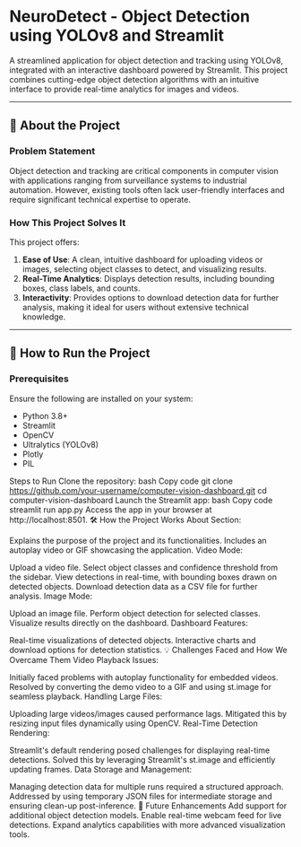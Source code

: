 # NeuroDetect - Object Detection using YOLOv8 and Streamlit

A streamlined application for object detection and tracking using YOLOv8, integrated with an interactive dashboard powered by Streamlit. This project combines cutting-edge object detection algorithms with an intuitive interface to provide real-time analytics for images and videos.

---

## 📖 About the Project

### Problem Statement
Object detection and tracking are critical components in computer vision with applications ranging from surveillance systems to industrial automation. However, existing tools often lack user-friendly interfaces and require significant technical expertise to operate.

### How This Project Solves It
This project offers:
1. **Ease of Use**: A clean, intuitive dashboard for uploading videos or images, selecting object classes to detect, and visualizing results.
2. **Real-Time Analytics**: Displays detection results, including bounding boxes, class labels, and counts.
3. **Interactivity**: Provides options to download detection data for further analysis, making it ideal for users without extensive technical knowledge.

---

## 🚀 How to Run the Project

### Prerequisites
Ensure the following are installed on your system:
- Python 3.8+
- Streamlit
- OpenCV
- Ultralytics (YOLOv8)
- Plotly
- PIL

Steps to Run
Clone the repository:
bash
Copy code
git clone https://github.com/your-username/computer-vision-dashboard.git
cd computer-vision-dashboard
Launch the Streamlit app:
bash
Copy code
streamlit run app.py
Access the app in your browser at http://localhost:8501.
🛠 How the Project Works
About Section:

Explains the purpose of the project and its functionalities.
Includes an autoplay video or GIF showcasing the application.
Video Mode:

Upload a video file.
Select object classes and confidence threshold from the sidebar.
View detections in real-time, with bounding boxes drawn on detected objects.
Download detection data as a CSV file for further analysis.
Image Mode:

Upload an image file.
Perform object detection for selected classes.
Visualize results directly on the dashboard.
Dashboard Features:

Real-time visualizations of detected objects.
Interactive charts and download options for detection statistics.
💡 Challenges Faced and How We Overcame Them
Video Playback Issues:

Initially faced problems with autoplay functionality for embedded videos. Resolved by converting the demo video to a GIF and using st.image for seamless playback.
Handling Large Files:

Uploading large videos/images caused performance lags. Mitigated this by resizing input files dynamically using OpenCV.
Real-Time Detection Rendering:

Streamlit's default rendering posed challenges for displaying real-time detections. Solved this by leveraging Streamlit's st.image and efficiently updating frames.
Data Storage and Management:

Managing detection data for multiple runs required a structured approach. Addressed by using temporary JSON files for intermediate storage and ensuring clean-up post-inference.
🌟 Future Enhancements
Add support for additional object detection models.
Enable real-time webcam feed for live detections.
Expand analytics capabilities with more advanced visualization tools.

